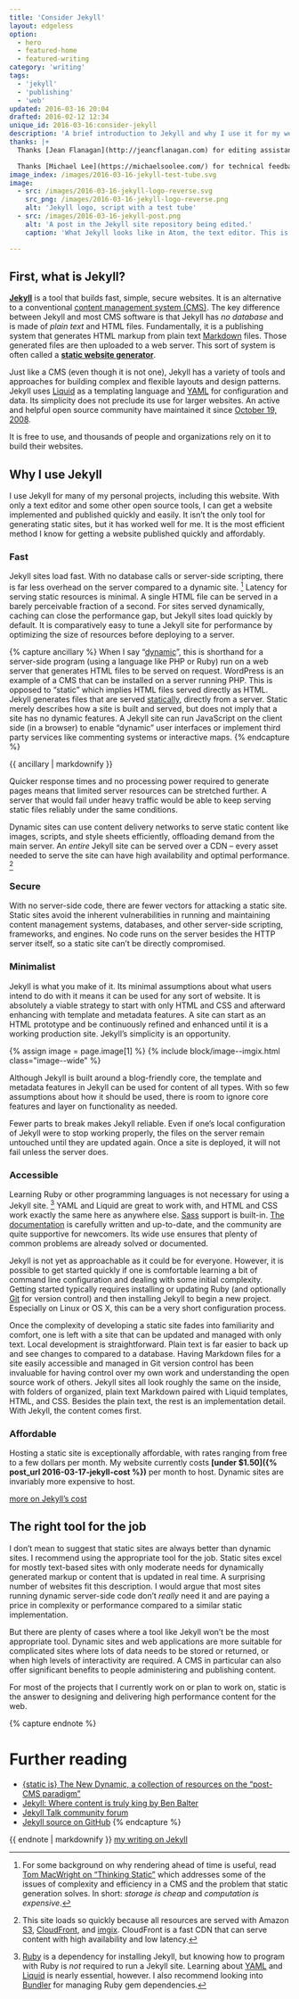 ```yaml
---
title: 'Consider Jekyll'
layout: edgeless
option:
  - hero
  - featured-home
  - featured-writing
category: 'writing'
tags:
  - 'jekyll'
  - 'publishing'
  - 'web'
updated: 2016-03-16 20:04
drafted: 2016-02-12 12:34
unique_id: 2016-03-16:consider-jekyll
description: 'A brief introduction to Jekyll and why I use it for my web projects.'
thanks: |+
  Thanks [Jean Flanagan](http://jeancflanagan.com) for editing assistance and giving this a title.

  Thanks [Michael Lee](https://michaelsoolee.com/) for technical feedback. [Read his response](https://michaelsoolee.com/consider-jekyll-oliver-pattison) to this essay.
image_index: /images/2016-03-16-jekyll-test-tube.svg
image:
  - src: /images/2016-03-16-jekyll-logo-reverse.svg
    src_png: /images/2016-03-16-jekyll-logo-reverse.png
    alt: 'Jekyll logo, script with a test tube'
  - src: /images/2016-03-16-jekyll-post.png
    alt: 'A post in the Jekyll site repository being edited.'
    caption: 'What Jekyll looks like in Atom, the text editor. This is a view of a Markdown post from the official Jekyll documentation site.'

---
```


## First, what is Jekyll?

**[Jekyll](http://jekyllrb.com)** is a tool that builds fast, simple, secure websites. It is an alternative to a conventional [content management system (CMS)](https://en.wikipedia.org/wiki/Web_content_management_system). The key difference between Jekyll and most CMS software is that Jekyll has *no database* and is made of *plain text* and HTML files. Fundamentally, it is a publishing system that generates HTML markup from plain text [Markdown](http://daringfireball.net/projects/markdown/) files. Those generated files are then uploaded to a web server. This sort of system is often called a **[static website generator](https://en.wikipedia.org/wiki/Static_web_page)**.

Just like a CMS (even though it is not one), Jekyll has a variety of tools and approaches for building complex and flexible layouts and design patterns. Jekyll uses [Liquid](http://liquidmarkup.org) as a templating language and [YAML](http://yaml.org) for configuration and data. Its simplicity does not preclude its use for larger websites. An active and helpful open source community have maintained it since [October 19, 2008](http://jekyllrb.com/docs/history/#v0-0-0).

It is free to use, and thousands of people and organizations rely on it to build their websites.

## Why I use Jekyll

I use Jekyll for many of my personal projects, including this website. With only a text editor and some other open source tools, I can get a website implemented and published quickly and easily. It isn’t the only tool for generating static sites, but it has worked well for me. It is the most efficient method I know for getting a website published quickly and affordably.

### Fast

Jekyll sites load fast. With no database calls or server-side scripting, there is far less overhead on the server compared to a dynamic site. [^1] Latency for serving static resources is minimal. A single HTML file can be served in a barely perceivable fraction of a second. For sites served dynamically, caching can close the performance gap, but Jekyll sites load quickly by default. It is comparatively easy to tune a Jekyll site for performance by optimizing the size of resources before deploying to a server.

{% capture ancillary %}
When I say “[dynamic](https://en.wikipedia.org/wiki/Dynamic_web_page)”, this is shorthand for a server-side program (using a language like PHP or Ruby) run on a web server that generates HTML files to be served on request. WordPress is an example of a CMS that can be installed on a server running PHP. This is opposed to “static” which implies HTML files served directly as HTML. Jekyll generates files that are served [statically](https://en.wikipedia.org/wiki/Static_web_page), directly from a server. Static merely describes how a site is built and served, but does not imply that a site has no dynamic features. A Jekyll site can run JavaScript on the client side (in a browser) to enable “dynamic” user interfaces or implement third party services like commenting systems or interactive maps.
{% endcapture %}

<aside class="ancillary">
{{ ancillary | markdownify }}
</aside>

Quicker response times and no processing power required to generate pages means that limited server resources can be stretched further. A server that would fail under heavy traffic would be able to keep serving static files reliably under the same conditions.

Dynamic sites can use content delivery networks to serve static content like images, scripts, and style sheets efficiently, offloading demand from the main server. An *entire* Jekyll site can be served over a CDN – every asset needed to serve the site can have high availability and optimal performance. [^2]

### Secure

With no server-side code, there are fewer vectors for attacking a static site. Static sites avoid the inherent vulnerabilities in running and maintaining content management systems, databases, and other server-side scripting, frameworks, and engines. No code runs on the server besides the HTTP server itself, so a static site can’t be directly compromised.

### Minimalist

Jekyll is what you make of it. Its minimal assumptions about what users intend to do with it means it can be used for any sort of website. It is absolutely a viable strategy to start with only HTML and CSS and afterward enhancing with template and metadata features. A site can start as an HTML prototype and be continuously refined and enhanced until it is a working production site. Jekyll’s simplicity is an opportunity.

{% assign image = page.image[1] %}
{% include block/image--imgix.html class="image--wide" %}

Although Jekyll is built around a blog-friendly core, the template and metadata features in Jekyll can be used for content of all types. With so few assumptions about how it should be used, there is room to ignore core features and layer on functionality as needed.

Fewer parts to break makes Jekyll reliable. Even if one’s local configuration of Jekyll were to stop working properly, the files on the server remain untouched until they are updated again. Once a site is deployed, it will not fail unless the server does.

### Accessible

Learning Ruby or other programming languages is not necessary for using a Jekyll site. [^3] YAML and Liquid are great to work with, and HTML and CSS work exactly the same here as anywhere else. [Sass](http://sass-lang.com/) support is built-in. [The documentation](http://jekyllrb.com/docs/home/) is carefully written and up-to-date, and the community are quite supportive for newcomers. Its wide use ensures that plenty of common problems are already solved or documented.

Jekyll is not yet as approachable as it could be for everyone. However, it is possible to get started quickly if one is comfortable learning a bit of command line configuration and dealing with some initial complexity. Getting started typically requires installing or updating Ruby (and optionally [Git](https://git-scm.com/) for version control) and then installing Jekyll to begin a new project. Especially on Linux or OS X, this can be a very short configuration process.

Once the complexity of developing a static site fades into familiarity and comfort, one is left with a site that can be updated and managed with only text. Local development is straightforward. Plain text is far easier to back up and see changes to compared to a database. Having Markdown files for a site easily accessible and managed in Git version control has been invaluable for having control over my own work and understanding the open source work of others. Jekyll sites all look roughly the same on the inside, with folders of organized, plain text Markdown paired with Liquid templates, HTML, and CSS. Besides the plain text, the rest is an implementation detail. With Jekyll, the content comes first.

### Affordable

Hosting a static site is exceptionally affordable, with rates ranging from free to a few dollars per month. My website currently costs **[under $1.50]({% post_url 2016-03-17-jekyll-cost %})** per month to host. Dynamic sites are invariably more expensive to host.

<a class="action" href="{% post_url 2016-03-17-jekyll-cost %}">more on Jekyll’s cost</a>

## The right tool for the job

I don’t mean to suggest that static sites are always better than dynamic sites. I recommend using the appropriate tool for the job. Static sites excel for mostly text-based sites with only moderate needs for dynamically generated markup or content that is updated in real time. A surprising number of websites fit this description. I would argue that most sites running dynamic server-side code don’t *really* need it and are paying a price in complexity or performance compared to a similar static implementation.

But there are plenty of cases where a tool like Jekyll won’t be the most appropriate tool. Dynamic sites and web applications are more suitable for complicated sites where lots of data needs to be stored or returned, or when high levels of interactivity are required. A CMS in particular can also offer significant benefits to people administering and publishing content.

For most of the projects that I currently work on or plan to work on, static is the answer to designing and delivering high performance content for the web.

{% capture endnote %}
# Further reading

- [{static is} The New Dynamic, a collection of resources on the “post-CMS paradigm”](https://www.thenewdynamic.org/)
- [Jekyll: Where content is truly king by Ben Balter](http://ben.balter.com/2013/10/30/content-is-king/)
- [Jekyll Talk community forum](https://talk.jekyllrb.com)
- [Jekyll source on GitHub](https://github.com/jekyll/jekyll)
{% endcapture %}

<aside class="ancillary--endnotes">
{{ endnote | markdownify }}
<a class="action" href="/labels/jekyll/">my writing on Jekyll</a>
</aside>

[^1]: For some background on why rendering ahead of time is useful, read [Tom MacWright on “Thinking Static”](http://www.macwright.org/2013/01/08/thinking-static.html) which addresses some of the issues of complexity and efficiency in a CMS and the problem that static generation solves. In short: *storage is cheap* and *computation is expensive*.
[^2]: This site loads so quickly because all resources are served with Amazon [S3](https://aws.amazon.com/s3/), [CloudFront](https://aws.amazon.com/cloudfront/), and [imgix](https://www.imgix.com/). CloudFront is a fast CDN that can serve content with high availability and low latency.
[^3]: [Ruby](https://www.ruby-lang.org/en/) is a dependency for installing Jekyll, but knowing how to program with Ruby is *not* required to run a Jekyll site. Learning about [YAML](http://yaml.org/) and [Liquid](http://liquidmarkup.org) is nearly essential, however. I also recommend looking into [Bundler](http://bundler.io/) for managing Ruby gem dependencies.
